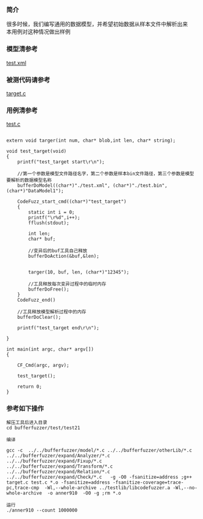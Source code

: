 ### 简介
很多时候，我们编写通用的数据模型，并希望初始数据从样本文件中解析出来  
本用例对这种情况做出样例

### 模型清参考  
[test.xml](../../test/test21/test.xml)

### 被测代码请参考  

[target.c](../../test/test21/target.c)


### 用例清参考  
[test.c](../../test/test21/test.c)


```

extern void targer(int num, char* blob,int len, char* string);

void test_target(void)
{
	printf("test_target start\r\n");
	
	//第一个参数是模型文件路径名字，第二个参数是样本bin文件路径，第三个参数是模型要解析的数据模型名称
	bufferDoModel((char*)"./test.xml", (char*)"./test.bin", (char*)"DataModel1");

	CodeFuzz_start_cmd((char*)"test_target")
	{
		static int i = 0;
		printf("\r%d",i++);
		fflush(stdout);

		int len;
		char* buf;

		//变异后的buf工具自己释放
		bufferDoAction(&buf,&len);


		targer(10, buf, len, (char*)"12345");

		//工具释放每次变异过程中的临时内存
		bufferDoFree();
	}
	CodeFuzz_end()

	//工具释放模型解析过程中的内存
	bufferDoClear();

	printf("test_target end\r\n");

}

int main(int argc, char* argv[])
{

	CF_Cmd(argc, argv);

	test_target();

    return 0;
}

```

 
### 参考如下操作

```
解压工具后进入目录
cd bufferfuzzer/test/test21

编译

gcc -c  ../../bufferfuzzer/model/*.c ../../bufferfuzzer/otherLib/*.c ../../bufferfuzzer/expand/Analyzer/*.c  ../../bufferfuzzer/expand/Fixup/*.c  ../../bufferfuzzer/expand/Transform/*.c ../../bufferfuzzer/expand/Relation/*.c ../../bufferfuzzer/expand/Check/*.c   -g -O0 -fsanitize=address ;g++ target.c test.c *.o -fsanitize=address -fsanitize-coverage=trace-pc,trace-cmp  -Wl,--whole-archive ../testlib/libcodefuzzer.a -Wl,--no-whole-archive  -o anner910  -O0 -g ;rm *.o

运行
./anner910 --count 1000000
```
